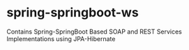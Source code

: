 # spring-springboot-ws
Contains Spring-SpringBoot Based SOAP and REST Services Implementations using JPA-Hibernate
